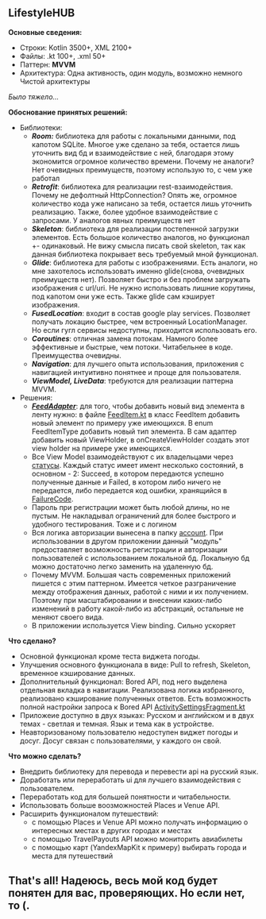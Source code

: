 LifestyleHUB
------------
__Основные сведения:__
- Строки: Kotlin 3500+, XML 2100+
- Файлы: .kt 100+, .xml 50+
- Паттерн: __MVVM__
- Архитектура: Одна активность, один модуль, возможно немного Чистой архитектуры
  
*Было тяжело...*

__Обоснование принятых решений:__
- Библиотеки:
    - __*Room:*__ библиотека для работы с локальными данными, под капотом SQLite. Многое уже сделано за тебя, остается лишь уточнить вид бд и взаимодействие с ней, благодаря этому экономится огромное количество времени. Почему не аналоги? Нет очевидных преимуществ, поэтому использую то, с чем уже работал
    - __*Retrofit*__: библиотека для реализации rest-взаимодействия. Почему не дефолтный HttpConnection? Опять же, огромное количество кода уже написано за тебя, остается лишь уточнить реализацию. Также, более удобное взаимодействие с запросами. У аналогов явных преимуществ нет
    - __*Skeleton*__: библиотека для реализации постепенной загрузки элементов. Есть большое количество аналогов, но функционал +- одинаковый. Не вижу смысла писать свой skeleton, так как данная библиотека покрывает весь требуемый мной функционал.
    - __*Glide*__: библиотека для работы с изображениями. Есть аналоги, но мне захотелось использовать именно glide(снова, очевидных преимуществ нет). Позволяет быстро и без проблем загружать изображения с url/uri. Не нужно использовать лишние корутины, под капотом они уже есть. Также glide сам кэширует изображения.
    - __*FusedLocation*__: входит в состав google play services. Позволяет получать локацию быстрее, чем встроенный LocationManager. Но если гугл сервисы недоступны, приходится использовать его.
    - __*Coroutines*__: отличная замена потокам. Намного более эффективные и быстрые, чем потоки. Читабельнее в коде. Преимущества очевидны.
    - __*Navigation*__: для лучшего опыта использования, приложения с навигацией интуитивно понятнее и проще для пользователя.
    - __*ViewModel, LiveData*__: требуются для реализации паттерна MVVM.
- Решения:
    - [__*FeedAdapter*__](https://github.com/Central-University-IT-prod/mobile-Dayone-6/blob/main/app/src/main/java/ru/dayone/lifestylehub/adapters/FeedAdapter.kt): для того, чтобы добавить новый вид элемента в ленту нужно: в файле [FeedItem.kt](https://github.com/Central-University-IT-prod/mobile-Dayone-6/blob/main/app/src/main/java/ru/dayone/lifestylehub/utils/FeedItem.kt) в класс FeedItem добавить новый элемент по примеру уже имеющихся. В enum FeedItemType добавить новый тип элемента. В сам адаптер добавить новый ViewHolder, в onCreateViewHolder создать этот view holder на примере уже имеющихся.
    - Все View Model взаимодействуют с их владельцами через [статусы](https://github.com/Central-University-IT-prod/mobile-Dayone-6/tree/main/app/src/main/java/ru/dayone/lifestylehub/utils/status). Каждый статус имеет имент несколько состояний, в основном - 2: Succeed, в котором передаются успешно полученные данные и Failed, в котором либо ничего не передается, либо передается код ошибки, хранящийся в [FailureCode](https://github.com/Central-University-IT-prod/mobile-Dayone-6/blob/main/app/src/main/java/ru/dayone/lifestylehub/utils/FailureCode.kt).
    - Пароль при регистрации может быть любой длины, но не пустым. Не накладывал ограничений для более быстрого и удобного тестирования. Тоже и с логином
    - Вся логика авторизации вынесена в папку [account](https://github.com/Central-University-IT-prod/mobile-Dayone-6/tree/main/app/src/main/java/ru/dayone/lifestylehub/ui/account). При использовании в другом приложении данный "модуль" предоставляет возможность регистрации и авторизации пользователей с использованием локальной бд. Локальную бд можно достаточно легко заменить на удаленную бд.
    - Почему MVVM. Большая часть современных приложений пишется с этим паттерном. Имеется четкое разграничение между отображения данных, работой с ними и их получением. Поэтому при масштабировании и внесении каких-либо изменений в работу какой-либо из абстракций, остальные не меняют своего вида.
    - В приложении используется View binding. Сильно ускоряет 

__Что сделано?__
- Основной функционал кроме теста виджета погоды.
- Улучшения основного функционала в виде: Pull to refresh, Skeleton, временное кэширование данных.
- Дополнительный функционал: Bored API, под него выделена отдельная вкладка в навигации. Реализована логика избранного, реализовано кэширование полученных ответов. Есть возможность полной настройки запроса к Bored API [ActivitySettingsFragment.kt](https://github.com/Central-University-IT-prod/mobile-Dayone-6/blob/main/app/src/main/java/ru/dayone/lifestylehub/ui/activity_settings/ActivitySettingsFragment.kt)
- Приложеие доступно в двух языках: Русском и английском и в двух темах - светлая и темная. Язык и тема как в устройстве.
- Неавторизованому пользователю недоступен виджет погоды и досуг. Досуг связан с пользователями, у каждого он свой.

__Что можно сделать?__
- Внедрить библиотеку для перевода и перевести api на русский язык.
- Доработать или переработать ui для лучшего взаимодействия с пользователем.
- Переработать код для большей понятности и читабельности.
- Использовать больше воозможностей Places и Venue API.
- Расширить функционалом путешествий:
    - с помощью Places и Venue API можно получать информацию о интересных местах в других городах и местах
    - c помощью TravelPayouts API можно мониторить авиабилеты
    - с помощью карт (YandexMapKit к примеру) выбирать города и места для путешествий

That's all! Надеюсь, весь мой код будет понятен для вас, проверяющих. Но если нет, то (.
-----------

